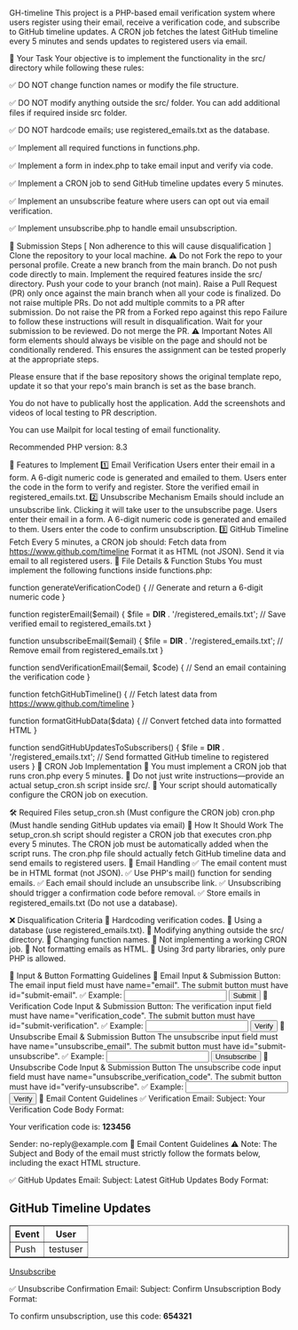 GH-timeline
This project is a PHP-based email verification system where users register using their email, receive a verification code, and subscribe to GitHub timeline updates. A CRON job fetches the latest GitHub timeline every 5 minutes and sends updates to registered users via email.

🚀 Your Task
Your objective is to implement the functionality in the src/ directory while following these rules:

✅ DO NOT change function names or modify the file structure.

✅ DO NOT modify anything outside the src/ folder. You can add additional files if required inside src folder.

✅ DO NOT hardcode emails; use registered_emails.txt as the database.

✅ Implement all required functions in functions.php.

✅ Implement a form in index.php to take email input and verify via code.

✅ Implement a CRON job to send GitHub timeline updates every 5 minutes.

✅ Implement an unsubscribe feature where users can opt out via email verification.

✅ Implement unsubscribe.php to handle email unsubscription.

📝 Submission Steps [ Non adherence to this will cause disqualification ]
Clone the repository to your local machine. ⚠️ Do not Fork the repo to your personal profile.
Create a new branch from the main branch. Do not push code directly to main.
Implement the required features inside the src/ directory.
Push your code to your branch (not main).
Raise a Pull Request (PR) only once against the main branch when all your code is finalized.
Do not raise multiple PRs.
Do not add multiple commits to a PR after submission.
Do not raise the PR from a Forked repo against this repo
Failure to follow these instructions will result in disqualification.
Wait for your submission to be reviewed. Do not merge the PR.
⚠️ Important Notes
All form elements should always be visible on the page and should not be conditionally rendered. This ensures the assignment can be tested properly at the appropriate steps.

Please ensure that if the base repository shows the original template repo, update it so that your repo's main branch is set as the base branch.

You do not have to publically host the application. Add the screenshots and videos of local testing to PR description.

You can use Mailpit for local testing of email functionality.

Recommended PHP version: 8.3

📌 Features to Implement
1️⃣ Email Verification
Users enter their email in a form.
A 6-digit numeric code is generated and emailed to them.
Users enter the code in the form to verify and register.
Store the verified email in registered_emails.txt.
2️⃣ Unsubscribe Mechanism
Emails should include an unsubscribe link.
Clicking it will take user to the unsubscribe page.
Users enter their email in a form.
A 6-digit numeric code is generated and emailed to them.
Users enter the code to confirm unsubscription.
3️⃣ GitHub Timeline Fetch
Every 5 minutes, a CRON job should:
Fetch data from https://www.github.com/timeline
Format it as HTML (not JSON).
Send it via email to all registered users.
📜 File Details & Function Stubs
You must implement the following functions inside functions.php:

function generateVerificationCode() {
    // Generate and return a 6-digit numeric code
}

function registerEmail($email) {
    $file = __DIR__ . '/registered_emails.txt';
    // Save verified email to registered_emails.txt
}

function unsubscribeEmail($email) {
    $file = __DIR__ . '/registered_emails.txt';
    // Remove email from registered_emails.txt
}

function sendVerificationEmail($email, $code) {
    // Send an email containing the verification code
}

function fetchGitHubTimeline() {
    // Fetch latest data from https://www.github.com/timeline
}

function formatGitHubData($data) {
    // Convert fetched data into formatted HTML
}

function sendGitHubUpdatesToSubscribers() {
    $file = __DIR__ . '/registered_emails.txt';
    // Send formatted GitHub timeline to registered users
}
🔄 CRON Job Implementation
📌 You must implement a CRON job that runs cron.php every 5 minutes.
📌 Do not just write instructions—provide an actual setup_cron.sh script inside src/.
📌 Your script should automatically configure the CRON job on execution.

🛠 Required Files
setup_cron.sh (Must configure the CRON job)
cron.php (Must handle sending GitHub updates via email)
🚀 How It Should Work
The setup_cron.sh script should register a CRON job that executes cron.php every 5 minutes.
The CRON job must be automatically added when the script runs.
The cron.php file should actually fetch GitHub timeline data and send emails to registered users.
📩 Email Handling
✅ The email content must be in HTML format (not JSON).
✅ Use PHP's mail() function for sending emails.
✅ Each email should include an unsubscribe link.
✅ Unsubscribing should trigger a confirmation code before removal.
✅ Store emails in registered_emails.txt (Do not use a database).

❌ Disqualification Criteria
🚫 Hardcoding verification codes.
🚫 Using a database (use registered_emails.txt).
🚫 Modifying anything outside the src/ directory.
🚫 Changing function names.
🚫 Not implementing a working CRON job.
🚫 Not formatting emails as HTML.
🚫 Using 3rd party libraries, only pure PHP is allowed.

📌 Input & Button Formatting Guidelines
📧 Email Input & Submission Button:
The email input field must have name="email".
The submit button must have id="submit-email".
✅ Example:
<input type="email" name="email" required>
<button id="submit-email">Submit</button>
🔢 Verification Code Input & Submission Button:
The verification input field must have name="verification_code".
The submit button must have id="submit-verification".
✅ Example:
<input type="text" name="verification_code" maxlength="6" required>
<button id="submit-verification">Verify</button>
🚫 Unsubscribe Email & Submission Button
The unsubscribe input field must have name="unsubscribe_email".
The submit button must have id="submit-unsubscribe".
✅ Example:
<input type="email" name="unsubscribe_email" required>
<button id="submit-unsubscribe">Unsubscribe</button>
🚫 Unsubscribe Code Input & Submission Button
The unsubscribe code input field must have name="unsubscribe_verification_code".
The submit button must have id="verify-unsubscribe".
✅ Example:
<input type="text" name="unsubscribe_verification_code">
<button id="verify-unsubscribe">Verify</button>
📩 Email Content Guidelines
✅ Verification Email:
Subject: Your Verification Code
Body Format:
<p>Your verification code is: <strong>123456</strong></p>
Sender: no-reply@example.com
📩 Email Content Guidelines
⚠️ Note: The Subject and Body of the email must strictly follow the formats below, including the exact HTML structure.

✅ GitHub Updates Email:
Subject: Latest GitHub Updates
Body Format:
<h2>GitHub Timeline Updates</h2>
<table border="1">
  <tr><th>Event</th><th>User</th></tr>
  <tr><td>Push</td><td>testuser</td></tr>
</table>
<p><a href="unsubscribe_url" id="unsubscribe-button">Unsubscribe</a></p>
✅ Unsubscribe Confirmation Email:
Subject: Confirm Unsubscription
Body Format:
<p>To confirm unsubscription, use this code: <strong>654321</strong></p>
